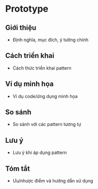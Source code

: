 # Prototype

## Giới thiệu

- Định nghĩa, mục đích, ý tưởng chính

## Cách triển khai

- Cách thức triển khai pattern

## Ví dụ minh họa

- Ví dụ code/ứng dụng minh họa

## So sánh

- So sánh với các pattern tương tự

## Lưu ý

- Lưu ý khi áp dụng pattern

## Tóm tắt

- Ưu/nhược điểm và hướng dẫn sử dụng


